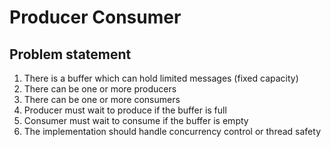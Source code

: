 # Producer Consumer
## Problem statement 
1. There is a buffer which can hold limited messages (fixed capacity)
2. There can be one or more producers
3. There can be one or more consumers
4. Producer must wait to produce if the buffer is full
5. Consumer must wait to consume if the buffer is empty
6. The implementation should handle concurrency control or thread safety
